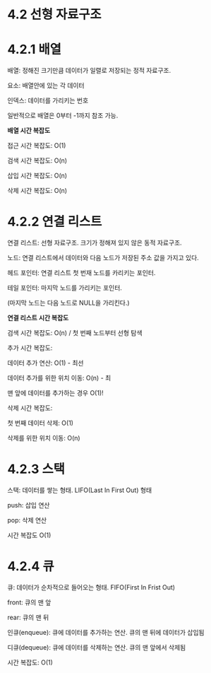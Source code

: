 # 4.2 선형 자료구조

# 4.2.1 배열

배열: 정해진 크기만큼 데이터가 일렬로 저장되는 정적 자료구조.

요소: 배열안에 있는 각 데이터 

인덱스: 데이터를 가리키는 번호

일반적으로 배열은 0부터 -1까지 참조 가능.

**배열 시간 복잡도**

접근 시간 복잡도: O(1)

검색 시간 복잡도: O(n)

삽입 시간 복잡도: O(n)

삭제 시간 복잡도: O(n)

# 4.2.2 연결 리스트

연결 리스트: 선형 자료구조. 크기가 정해져 있지 않은 동적 자료구조.

노드: 연결 리스트에서 데이터와 다음 노드가 저장된 주소 값을 가지고 있다.

헤드 포인터: 연결 리스트 첫 번재 노드를 카리키는 포인터.

테일 포인터: 마지막 노드를 가리키는 포인터.

(마지막 노드는 다음 노드로 NULL을 가리킨다.)

**연결 리스트 시간 복잡도**

검색 시간 복잡도: O(n) / 첫 번째 노드부터 선형 탐색

추가 시간 복잡도: 

데이터 추가 연산: O(1) - 최선

데이터 추가를 위한 위치 이동: O(n) - 최

맨 앞에 데이터를 추가하는 경우 O(1)!

삭제 시간 복잡도: 

첫 번째 데이터 삭제: O(1)

삭제를 위한 위치 이동: O(n)

# 4.2.3 스택

스택: 데이터를 쌓는 형태. LIFO(Last In First Out) 형태

push: 삽입 연산

pop: 삭제 연산

시간 복잡도 O(1)

# 4.2.4 큐

큐: 데이터가 순차적으로 들어오는 형태. FIFO(First In Frist Out)

front: 큐의 맨 앞

rear: 큐의 맨 뒤

인큐(enqueue): 큐에 데이터를 추가하는 연산. 큐의 맨 뒤에 데이터가 삽입됨

디큐(dequeue): 큐에 데이터를 삭제하는 연산. 큐의 맨 앞에서 삭제됨

시간 복잡도: O(1)
